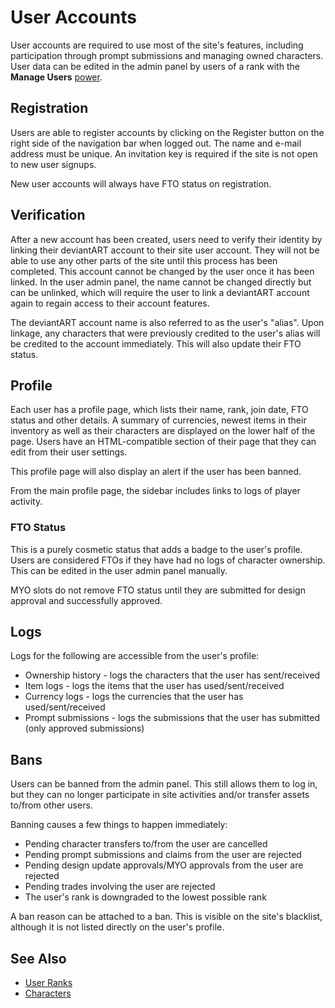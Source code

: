 # User Accounts

User accounts are required to use most of the site's features, including participation through prompt submissions and managing owned characters. User data can be edited in the admin panel by users of a rank with the **Manage Users** [power](user-ranks.md).

## Registration

Users are able to register accounts by clicking on the Register button on the right side of the navigation bar when logged out. The name and e-mail address must be unique. An invitation key is required if the site is not open to new user signups.

New user accounts will always have FTO status on registration.

## Verification

After a new account has been created, users need to verify their identity by linking their deviantART account to their site user account. They will not be able to use any other parts of the site until this process has been completed. This account cannot be changed by the user once it has been linked. In the user admin panel, the name cannot be changed directly but can be unlinked, which will require the user to link a deviantART account again to regain access to their account features.

The deviantART account name is also referred to as the user's "alias". Upon linkage, any characters that were previously credited to the user's alias will be credited to the account immediately. This will also update their FTO status.

## Profile

Each user has a profile page, which lists their name, rank, join date, FTO status and other details. A summary of currencies, newest items in their inventory as well as their characters are displayed on the lower half of the page. Users have an HTML-compatible section of their page that they can edit from their user settings.

This profile page will also display an alert if the user has been banned.

From the main profile page, the sidebar includes links to logs of player activity.

### FTO Status

This is a purely cosmetic status that adds a badge to the user's profile. Users are considered FTOs if they have had no logs of character ownership. This can be edited in the user admin panel manually.

MYO slots do not remove FTO status until they are submitted for design approval and successfully approved.

## Logs

Logs for the following are accessible from the user's profile:

- Ownership history - logs the characters that the user has sent/received
- Item logs - logs the items that the user has used/sent/received
- Currency logs - logs the currencies that the user has used/sent/received
- Prompt submissions - logs the submissions that the user has submitted (only approved submissions)

## Bans

Users can be banned from the admin panel. This still allows them to log in, but they can no longer participate in site activities and/or transfer assets to/from other users.

Banning causes a few things to happen immediately:

- Pending character transfers to/from the user are cancelled
- Pending prompt submissions and claims from the user are rejected
- Pending design update approvals/MYO approvals from the user are rejected
- Pending trades involving the user are rejected
- The user's rank is downgraded to the lowest possible rank

A ban reason can be attached to a ban. This is visible on the site's blacklist, although it is not listed directly on the user's profile.

## See Also

- [User Ranks](user-ranks.md)
- [Characters](characters.md)